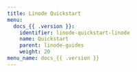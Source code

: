 ```yaml
---
title: Linode Quickstart
menu:
  docs_{{ .version }}:
    identifier: linode-quickstart-linode
    name: Quickstart
    parent: linode-guides
    weight: 20
menu_name: docs_{{ .version }}
---
```



